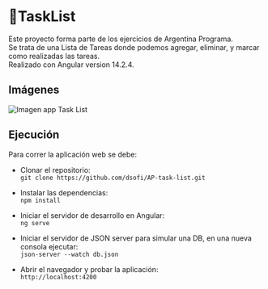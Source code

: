 # 📝TaskList 

Este proyecto forma parte de los ejercicios de Argentina Programa.  
Se trata de una Lista de Tareas donde podemos agregar, eliminar, y marcar como realizadas las tareas.  
Realizado con Angular version 14.2.4.



## Imágenes

![Imagen app Task List](https://i.ibb.co/hsF9n8n/Task-List-Juntos.png)



## Ejecución

Para correr la aplicación web se debe:

* Clonar el repositorio:  
`git clone https://github.com/dsofi/AP-task-list.git`

* Instalar las dependencias:  
`npm install`

* Iniciar el servidor de desarrollo en Angular:  
`ng serve`

* Iniciar el servidor de JSON server para simular una DB, en una nueva consola ejecutar:  
`json-server --watch db.json`

* Abrir el navegador y probar la aplicación:  
`http://localhost:4200`



